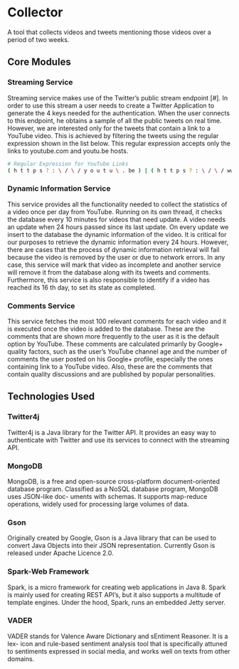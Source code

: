 # Collector
A tool that collects videos and tweets mentioning those videos over a period of two weeks.

## Core Modules
### Streaming Service
Streaming service makes use of the Twitter’s public stream endpoint [#]. 
In order to use this stream a user needs to create a Twitter Application to generate the 4 keys needed for
the authentication. 
When the user connects to this endpoint, he obtains a sample of all the
public tweets on real time. 
However, we are interested only for the tweets that contain a link
to a YouTube video. This is achieved by filtering the tweets using the regular expression
shown in the list below. 
This regular expression accepts only the links to youtube.com and
youtu.be hosts. 
```bash
# Regular Expression for YouTube Links
( h t t p s ? : \ / \ / y o u t u \ . be ) | ( h t t p s ? : \ / \ / www \ . y o u t u b e \ . com \ / w a t c h \ ? v = )
```
### Dynamic Information Service
This service provides all the functionality needed to collect the
statistics of a video once per
day from YouTube. 
Running on its own thread, it checks the database every 
10 minutes for
videos that need update. A video needs an update 
when 24 hours passed since its last update.
On every update we insert to the database the 
dynamic information of the video.
It is critical for our purposes to retrieve the dynamic 
information every 24 hours.
However,
there are cases that the process of dynamic information 
retrieval will fail because the video is
removed by the user or due to network errors. 
In any case, this service will mark that video
as incomplete and another service will remove it from the database along with its tweets and
comments. Furthermore, this service is also responsible to identify if a video has reached its
16 th day, to set its state as completed.

### Comments Service
This service fetches the most 100 relevant comments for
 each video and it is executed once
the video is added to the database. These are the comments that are
 shown more frequently to
the user as it is the default option by YouTube. These comments are
 calculated primarily by
Google+ quality factors, such as the user’s YouTube 
channel age and the number of comments
the user posted on his Google+ profile, especially the ones 
containing link to a YouTube
video. Also, these are the comments that contain quality discussions and are
 published by popular personalities.
 
 ## Technologies Used
 ### Twitter4j
 Twitter4j is a Java library for the Twitter API. It provides an easy way to authenticate with
 Twitter and use its services to connect with the streaming API.
 ### MongoDB
 MongoDB, is a free and open-source cross-platform document-oriented database
 program. Classified as a NoSQL database program, MongoDB uses JSON-like doc-
 uments with schemas. It supports map-reduce operations, widely used for processing
 large volumes of data.
 ### Gson
 Originally created by Google, Gson is a Java library that can be used to convert Java
 Objects into their JSON representation. Currently Gson is released under Apache
 Licence 2.0.
 ### Spark-Web Framework
 Spark, is a micro framework for creating web applications in Java 8. Spark is
 mainly used for creating REST API’s, but it also supports a multitude of template
 engines. Under the hood, Spark, runs an embedded Jetty server.
 ### VADER
 VADER stands for Valence Aware Dictionary and sEntiment Reasoner. It is a lex-
 icon and rule-based sentiment analysis tool that is specifically attuned to sentiments
 expressed in social media, and works well on texts from other domains.
